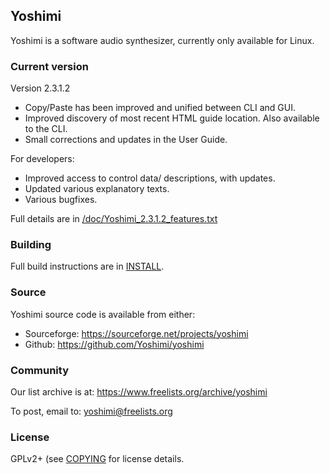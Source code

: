 ## Yoshimi

Yoshimi is a software audio synthesizer, currently only available for Linux.

### Current version

Version 2.3.1.2

* Copy/Paste has been improved and unified between CLI and GUI.
* Improved discovery of most recent HTML guide location.
  Also available to the CLI.
* Small corrections and updates in the User Guide.

For developers:
* Improved access to control data/ descriptions, with updates.
* Updated various explanatory texts.
* Various bugfixes.

Full details are in [/doc/Yoshimi_2.3.1.2_features.txt](doc/Yoshimi_2.3.1.2_features.txt)

### Building

Full build instructions are in [INSTALL](INSTALL).

### Source

Yoshimi source code is available from either:

* Sourceforge: https://sourceforge.net/projects/yoshimi
* Github: https://github.com/Yoshimi/yoshimi

### Community

Our list archive is at: https://www.freelists.org/archive/yoshimi

To post, email to: yoshimi@freelists.org

### License

GPLv2+ (see [COPYING](COPYING) for license details.
